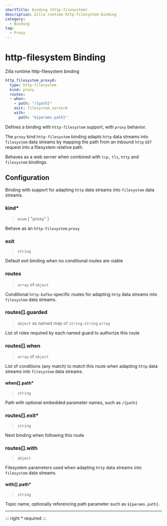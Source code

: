 ```yaml
---
shortTitle: binding (http-filesystem)
description: Zilla runtime http-filesystem binding
category:
  - Binding
tag:
  - Proxy
---
```


# http-filesystem Binding

Zilla runtime http-filesystem binding

```yaml {2}
http_filesystem_proxy0:
  type: http-filesystem
  kind: proxy
  routes:
  - when:
    - path: "/{path}"
    exit: filesystem_server0
    with:
      path: "${params.path}"
```

Defines a binding with `http-filesystem`  support, with `proxy` behavior.

The `proxy` kind `http-filesystem` binding adapts `http` data streams into `filesystem` data streams by mapping the path from an inbound `http` `GET` request into a filesystem relative path.

Behaves as a web server when combined with `tcp,` `tls`, `http` and `filesystem` bindings.

## Configuration

Binding with support for adapting `http` data streams into `filesystem` data streams.

### kind\*

> `enum` [ "proxy" ]

Behave as an `http-filesystem` `proxy`

### exit

> `string`

Default exit binding when no conditional routes are viable

### routes

> `array` of `object`

Conditional `http-kafka`-specific routes for adapting `http` data streams into `filesystem` data streams.

### routes[].guarded

> `object` as named map of `string:string` `array`

List of roles required by each named guard to authorize this route

### routes[].when

> `array` of `object`

List of conditions (any match) to match this route when adapting `http` data streams into `filesystem` data streams.

#### when[].path\*

> `string`

Path with optional embedded parameter names, such as `/{path}`

### routes[].exit\*

> `string`

Next binding when following this route

### routes[].with

> `object`

Filesystem parameters used when adapting `http` data streams into `filesystem` data streams.


#### with[].path\*

> `string`

Topic name, optionally referencing path parameter such as `${params.path}`.

---

::: right
\* required
:::
